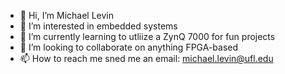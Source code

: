 - 👋 Hi, I’m Michael Levin 
- 👀 I’m interested in embedded systems
- 🌱 I’m currently learning to utliize a ZynQ 7000 for fun projects
- 💞️ I’m looking to collaborate on anything FPGA-based
- 📫 How to reach me sned me an email: michael.levin@ufl.edu

<!---
mlevin305/mlevin305 is a ✨ special ✨ repository because its `README.md` (this file) appears on your GitHub profile.
You can click the Preview link to take a look at your changes.
--->
